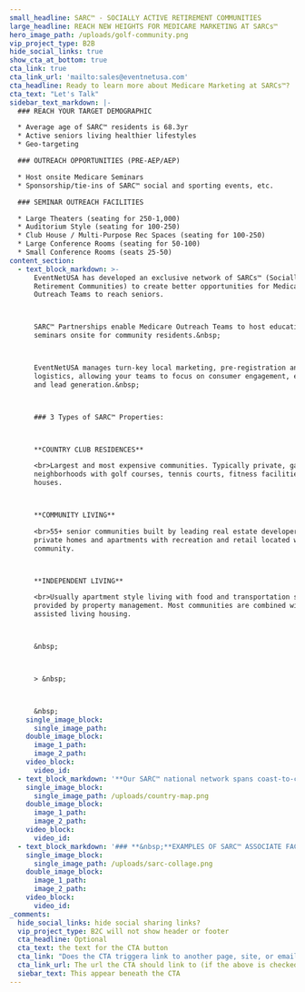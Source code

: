 ```yaml
---
small_headline: SARC™ - SOCIALLY ACTIVE RETIREMENT COMMUNITIES
large_headline: REACH NEW HEIGHTS FOR MEDICARE MARKETING AT SARCs™
hero_image_path: /uploads/golf-community.png
vip_project_type: B2B
hide_social_links: true
show_cta_at_bottom: true
cta_link: true
cta_link_url: 'mailto:sales@eventnetusa.com'
cta_headline: Ready to learn more about Medicare Marketing at SARCs™?
cta_text: "Let's Talk"
sidebar_text_markdown: |-
  ### REACH YOUR TARGET DEMOGRAPHIC

  * Average age of SARC™ residents is 68.3yr
  * Active seniors living healthier lifestyles
  * Geo-targeting

  ### OUTREACH OPPORTUNITIES (PRE-AEP/AEP)

  * Host onsite Medicare Seminars
  * Sponsorship/tie-ins of SARC™ social and sporting events, etc.

  ### SEMINAR OUTREACH FACILITIES

  * Large Theaters (seating for 250-1,000)
  * Auditorium Style (seating for 100-250)
  * Club House / Multi-Purpose Rec Spaces (seating for 100-250)
  * Large Conference Rooms (seating for 50-100)
  * Small Conference Rooms (seats 25-50)
content_section:
  - text_block_markdown: >-
      EventNetUSA has developed an exclusive network of SARCs™ (Socially Active
      Retirement Communities) to create better opportunities for Medicare
      Outreach Teams to reach seniors.



      SARC™ Partnerships enable Medicare Outreach Teams to host educational
      seminars onsite for community residents.&nbsp;



      EventNetUSA manages turn-key local marketing, pre-registration and
      logistics, allowing your teams to focus on consumer engagement, education
      and lead generation.&nbsp;



      ### 3 Types of SARC™ Properties:



      **COUNTRY CLUB RESIDENCES**

      <br>Largest and most expensive communities. Typically private, gated
      neighborhoods with golf courses, tennis courts, fitness facilities and club
      houses.



      **COMMUNITY LIVING**

      <br>55+ senior communities built by leading real estate developers. Mostly
      private homes and apartments with recreation and retail located within the
      community.



      **INDEPENDENT LIVING**

      <br>Usually apartment style living with food and transportation services
      provided by property management. Most communities are combined with
      assisted living housing.



      &nbsp;



      > &nbsp;



      &nbsp;
    single_image_block:
      single_image_path:
    double_image_block:
      image_1_path:
      image_2_path:
    video_block:
      video_id:
  - text_block_markdown: '**Our SARC™ national network spans coast-to-coast, with highest concentrations in Arizona, California, Florida, Pennsylvania, North and South Carolina and New England.**'
    single_image_block:
      single_image_path: /uploads/country-map.png
    double_image_block:
      image_1_path:
      image_2_path:
    video_block:
      video_id:
  - text_block_markdown: '### **&nbsp;**EXAMPLES OF SARC™ ASSOCIATE FACILITIES&nbsp;'
    single_image_block:
      single_image_path: /uploads/sarc-collage.png
    double_image_block:
      image_1_path:
      image_2_path:
    video_block:
      video_id:
_comments:
  hide_social_links: hide social sharing links?
  vip_project_type: B2C will not show header or footer
  cta_headline: Optional
  cta_text: the text for the CTA button
  cta_link: "Does the CTA triggera link to another page, site, or email? (note: use 'mailto:info@eventnetusa.com' format for an email address)"
  cta_link_url: The url the CTA should link to (if the above is checked)
  siebar_text: This appear beneath the CTA
---
```

